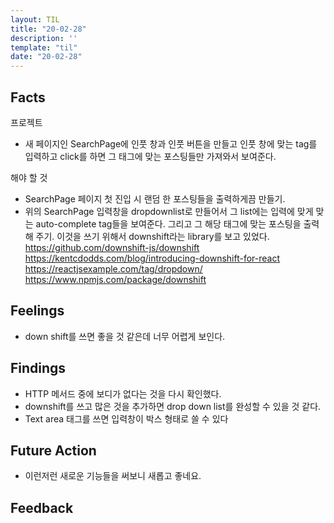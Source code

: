 ```yaml
---
layout: TIL
title: "20-02-28"
description: ''
template: "til"
date: "20-02-28"
---
```


## Facts

프로젝트

- 새 페이지인 SearchPage에 인풋 창과 인풋 버튼을 만들고 인풋 창에 맞는 tag를 입력하고 click를 하면 그 태그에 맞는 포스팅들만 가져와서 보여준다.

해야 할 것

- SearchPage 페이지 첫 진입 시 랜덤 한 포스팅들을 출력하게끔 만들기.
- 위의 SearchPage 입력창을 dropdownlist로 만들어서 그 list에는 입력에 맞게 맞는 auto-complete tag들을 보여준다. 그리고 그 해당 태그에 맞는 포스팅을 출력해 주기. 이것을 쓰기 위해서 downshift라는 library를 보고 있었다.  
https://github.com/downshift-js/downshift  
https://kentcdodds.com/blog/introducing-downshift-for-react  
https://reactjsexample.com/tag/dropdown/  
https://www.npmjs.com/package/downshift

## Feelings

- down shift를 쓰면 좋을 것 같은데 너무 어렵게 보인다.

## Findings

- HTTP 메서드 중에 보디가 없다는 것을 다시 확인했다.
- downshift를 쓰고 많은 것을 추가하면 drop down list를 완성할 수 있을 것 같다.
- Text area 태그를 쓰면 입력창이 박스 형태로 쓸 수 있다

## Future Action

- 이런저런 새로운 기능들을 써보니 새롭고 좋네요.

## Feedback
